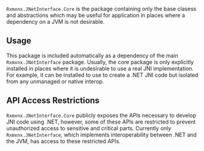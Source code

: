 `Rxmxnx.JNetInterface.Core` is the package containing only the base clasess and abstractions which may be useful for application in places where a dependency on a JVM is not desirable.

## Usage

This package is included automatically as a dependency of the main `Rxmxnx.JNetInterface` package. Usually, the core package is only explicitly installed in places where it is undesirable to use a real JNI implementation. 
For example, it can be installed to use to create a .NET JNI code but isolated from any unmanaged or native interop.

## API Access Restrictions
`Rxmxnx.JNetInterface.Core` publicly exposes the APIs necessary to develop JNI code using .NET, however, some of these APIs are restricted to prevent unauthorized access to sensitive and critical parts.
Currently only `Rxmxnx.JNetInterface`, which implements interoperability between .NET and the JVM, has access to these restricted APIs.